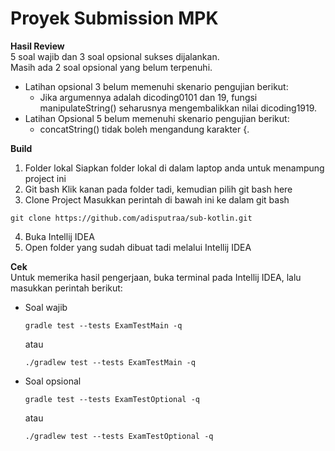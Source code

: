 # Proyek Submission MPK 

**Hasil Review**<br>
5 soal wajib dan 3 soal opsional sukses dijalankan.<br>
Masih ada 2 soal opsional yang belum terpenuhi.<br>

- Latihan opsional 3 belum memenuhi skenario pengujian berikut:
  - Jika argumennya adalah dicoding0101 dan 19, fungsi manipulateString() seharusnya mengembalikkan nilai dicoding1919.
- Latihan Opsional 5 belum memenuhi skenario pengujian berikut:
  - concatString() tidak boleh mengandung karakter {.


**Build**<br>
1. Folder lokal
Siapkan folder lokal di dalam laptop anda untuk menampung project ini
2. Git bash
Klik kanan pada folder tadi, kemudian pilih git bash here
3. Clone Project
Masukkan perintah di bawah ini ke dalam git bash
```
git clone https://github.com/adisputraa/sub-kotlin.git
```
4. Buka Intellij IDEA
5. Open folder yang sudah dibuat tadi melalui Intellij IDEA

**Cek**<br>
Untuk memerika hasil pengerjaan, buka terminal pada Intellij IDEA, lalu masukkan perintah berikut:
- Soal wajib
  ```
  gradle test --tests ExamTestMain -q
  ```
  atau
  ```
  ./gradlew test --tests ExamTestMain -q
  ```
- Soal opsional
  ```
  gradle test --tests ExamTestOptional -q
  ```
  atau
  ```
  ./gradlew test --tests ExamTestOptional -q
  ```
